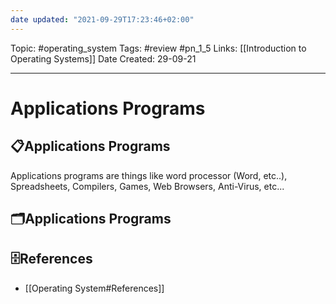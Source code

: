 ```yaml
---
date updated: "2021-09-29T17:23:46+02:00"
---
```


Topic: #operating_system
Tags: #review #pn_1_5
Links: [[Introduction to Operating Systems]]
Date Created: 29-09-21

---

# Applications Programs

## 📋Applications Programs

Applications programs are things like word processor (Word, etc..), Spreadsheets, Compilers, Games, Web Browsers, Anti-Virus, etc...

## 🗂️Applications Programs

## 🗄️References

- [[Operating System#References]]
